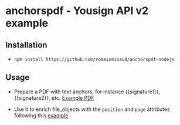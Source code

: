 # anchorspdf - Yousign API v2 example

## Installation

- `npm install https://github.com/romainminaud/anchorspdf-nodejs`

## Usage

- Prepare a PDF with text anchors, for instance {{signature1}}, {{signature2}}, etc. [Example PDF](pdf/demo.pdf)

- Use it to enrich file_objects with the `position` and `page` attributes following this [example](yousign.js)
